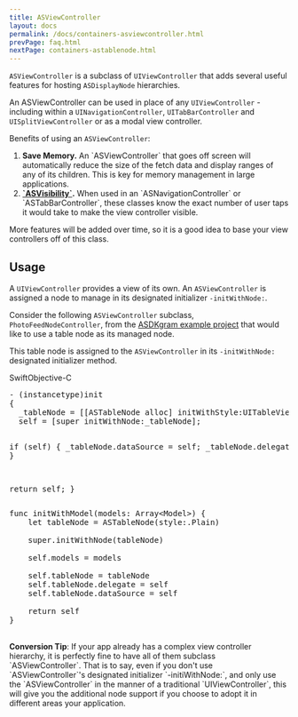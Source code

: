 ```yaml
---
title: ASViewController
layout: docs
permalink: /docs/containers-asviewcontroller.html
prevPage: faq.html
nextPage: containers-astablenode.html
---
```


`ASViewController` is a subclass of `UIViewController` that adds several useful features for hosting `ASDisplayNode` hierarchies.

An ASViewController can be used in place of any `UIViewController` - including within a `UINavigationController`, `UITabBarController` and `UISplitViewController` or as a modal view controller. 

Benefits of using an `ASViewController`:
<ol>
<li><b>Save Memory.</b> An `ASViewController` that goes off screen will automatically reduce the size of the fetch data and display ranges of any of its children. This is key for memory management in large applications. </li>
<li><b><a href="asvisibility.html">`ASVisibility`</a>.</b> When used in an `ASNavigationController` or `ASTabBarController`, these classes know the exact number of user taps it would take to make the view controller visible.</li>
</ol>

More features will be added over time, so it is a good idea to base your view controllers off of this class. 

## Usage

A `UIViewController` provides a view of its own. An `ASViewController` is assigned a node to manage in its designated initializer `-initWithNode:`. 

Consider the following `ASViewController` subclass, `PhotoFeedNodeController`, from the <a href="https://github.com/facebook/AsyncDisplayKit/tree/master/examples/ASDKgram">ASDKgram example project</a> that would like to use a table node as its managed node. 

This table node is assigned to the `ASViewController` in its `-initWithNode:` designated initializer method.

<div class = "highlight-group">
<span class="language-toggle"><a data-lang="swift" class="swiftButton">Swift</a><a data-lang="objective-c" class = "active objcButton">Objective-C</a></span>
<div class = "code">
  <pre lang="objc" class="objcCode">
- (instancetype)init
{
  _tableNode = [[ASTableNode alloc] initWithStyle:UITableViewStylePlain];
  self = [super initWithNode:_tableNode];
  
  if (self) {
    _tableNode.dataSource = self;
    _tableNode.delegate = self;
  }
  
  return self;
}
  </pre>

  <pre lang="swift" class = "swiftCode hidden">
func initWithModel(models: Array&lt;Model&gt;) {
	let tableNode = ASTableNode(style:.Plain)

    super.initWithNode(tableNode)

    self.models = models
    
    self.tableNode = tableNode
    self.tableNode.delegate = self
    self.tableNode.dataSource = self
    
    return self
}
</pre>
</div>
</div>

<br>
<div class = "note">
<b>Conversion Tip</b>: If your app already has a complex view controller hierarchy, it is perfectly fine to have all of them subclass `ASViewController`. That is to say, even if you don't use `ASViewController`'s designated initializer `-initiWithNode:`, and only use the `ASViewController` in the manner of a traditional `UIViewController`, this will give you the additional node support if you choose to adopt it in different areas your application. 
</div>

